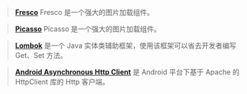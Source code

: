 > **[Fresco](https://www.fresco-cn.org/)** Fresco 是一个强大的图片加载组件。

> **[Picasso](https://futurestud.io/tutorials/picasso-getting-started-simple-loading)** Picasso 是一个强大的图片加载组件。

> **[Lombok](https://projectlombok.org/)** 是一个 Java 实体类辅助框架，使用该框架可以省去开发者编写 Get、Set 方法。

> **[Android Asynchronous Http Client](http://loopj.com/android-async-http/)** 是 Android 平台下基于 Apache 的 HttpClient 库的 Http 客户端。
